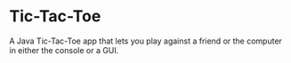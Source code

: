 # Tic-Tac-Toe

A Java Tic-Tac-Toe app that lets you play against a friend or the computer in either the console or a GUI.
